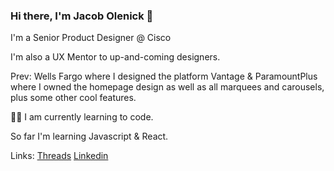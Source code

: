 ### Hi there, I'm Jacob Olenick 👋

I'm a Senior Product Designer @ Cisco

I'm also a UX Mentor to up-and-coming designers. 

Prev: Wells Fargo where I designed the platform Vantage & ParamountPlus where I owned the homepage design as well as all marquees and carousels, plus some other cool features. 

🧑‍💻 I am currently learning to code. 

So far I'm learning Javascript & React. 



Links: [Threads](https://www.threads.net/jacob.olenick) [Linkedin](https://www.linkedin.com/in/jacobmolenick)

